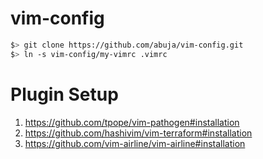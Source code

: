# vim-config

```bash
$> git clone https://github.com/abuja/vim-config.git
$> ln -s vim-config/my-vimrc .vimrc
```

# Plugin Setup

1. https://github.com/tpope/vim-pathogen#installation
2. https://github.com/hashivim/vim-terraform#installation
3. https://github.com/vim-airline/vim-airline#installation
